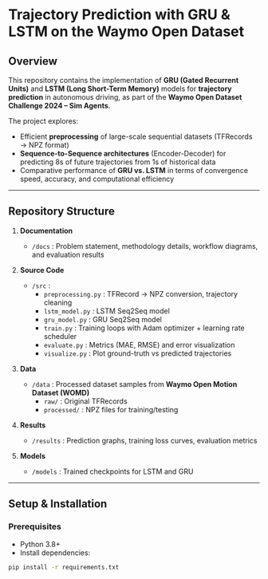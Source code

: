 # Trajectory Prediction with GRU & LSTM on the Waymo Open Dataset

## Overview
This repository contains the implementation of **GRU (Gated Recurrent Units)** and **LSTM (Long Short-Term Memory)** models for **trajectory prediction** in autonomous driving, as part of the **Waymo Open Dataset Challenge 2024 – Sim Agents**.

The project explores:
- Efficient **preprocessing** of large-scale sequential datasets (TFRecords → NPZ format)  
- **Sequence-to-Sequence architectures** (Encoder-Decoder) for predicting 8s of future trajectories from 1s of historical data  
- Comparative performance of **GRU vs. LSTM** in terms of convergence speed, accuracy, and computational efficiency  

---

## Repository Structure

1. **Documentation**
   - `/docs` : Problem statement, methodology details, workflow diagrams, and evaluation results  

2. **Source Code**
   - `/src` :
     - `preprocessing.py` : TFRecord → NPZ conversion, trajectory cleaning  
     - `lstm_model.py` : LSTM Seq2Seq model  
     - `gru_model.py` : GRU Seq2Seq model  
     - `train.py` : Training loops with Adam optimizer + learning rate scheduler  
     - `evaluate.py` : Metrics (MAE, RMSE) and error visualization  
     - `visualize.py` : Plot ground-truth vs predicted trajectories  

3. **Data**
   - `/data` : Processed dataset samples from **Waymo Open Motion Dataset (WOMD)**  
     - `raw/` : Original TFRecords  
     - `processed/` : NPZ files for training/testing  

4. **Results**
   - `/results` : Prediction graphs, training loss curves, evaluation metrics  

5. **Models**
   - `/models` : Trained checkpoints for LSTM and GRU  

---

## Setup & Installation

### Prerequisites
- Python 3.8+  
- Install dependencies:
```bash
pip install -r requirements.txt
